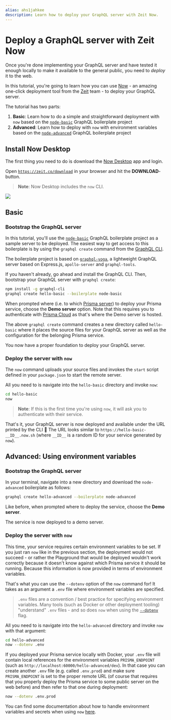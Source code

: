 ```yaml
---
alias: ahs1jahkee
description: Learn how to deploy your GraphQL server with Zeit Now.
---
```


# Deploy a GraphQL server with Zeit Now

Once you're done implementing your GraphQL server and have tested it enough locally to make it available to the general public, you need to _deploy_ it to the web.

In this tutorial, you're going to learn how you can use [Now](https://zeit.co/now) - an amazing one-click deployment tool from the [Zeit](https://zeit.co/) team - to deploy your GraphQL server.

The tutorial has two parts:

1. **Basic**: Learn how to do a simple and straightforward deployment with `now` based on the [`node-basic`](https://github.com/graphql-boilerplates/node-graphql-server/tree/master/basic) GraphQL boilerplate project
2. **Advanced**: Learn how to deploy with `now` with environment variables based on the [`node-advanced`](https://github.com/graphql-boilerplates/node-graphql-server/tree/master/advanced) GraphQL boilerplate project

## Install Now Desktop

The first thing you need to do is download the [Now Desktop](https://github.com/zeit/now-desktop) app and login.

<Instruction>

Open [`https://zeit.co/download`](https://zeit.co/download) in your browser and hit the **DOWNLOAD**-button.

</Instruction>

> **Note**: Now Desktop includes the `now` CLI.

![](https://imgur.com/UpRzQsY.png)

## Basic

### Bootstrap the GraphQL server

In this tutorial, you'll use the [`node-basic`](https://github.com/graphql-boilerplates/node-graphql-server/tree/master/basic) GraphQL boilerplate project as a sample server to be deployed. The easiest way to get access to this boilerplate is by using the `graphql create` command from the [GraphQL CLI](https://github.com/graphql-cli/graphql-cli/).

The boilerplate project is based on [`graphql-yoga`](https://github.com/graphcool/graphql-yoga/), a lightweight GraphQL server based on Express.js, `apollo-server` and `graphql-tools`.

<Instruction>

If you haven't already, go ahead and install the GraphQL CLI. Then, bootstrap your GraphQL server with `graphql create`:

```bash
npm install -g graphql-cli
graphql create hello-basic --boilerplate node-basic
```

</Instruction>

<Instruction>

When prompted where (i.e. to which [Prisma server](!alias-eu2ood0she)) to deploy your Prisma service, choose the **Demo server** option. Note that this requires you to authenticate with [Prisma Cloud](https://www.prisma.io/cloud/) as that's where the Demo server is hosted.

</Instruction>

The above `graphql create` command creates a new directory called `hello-basic` where it places the source files for your GraphQL server as well as the configuration for the belonging Prisma service.

You now have a proper foundation to deploy your GraphQL server.

### Deploy the server with `now`

The `now` command uploads your source files and invokes the `start` script defined in your `package.json` to start the remote server.

<Instruction>

All you need to is navigate into the `hello-basic` directory and invoke `now`:

```bash
cd hello-basic
now
```

</Instruction>

> **Note**: If this is the first time you're using `now`, it will ask you to authenticate with their service.

That's it, your GraphQL server is now deployed and available under the URL printed by the CLI 🎉  The URL looks similar to `https://hello-basic-__ID__.now.sh` (where `__ID__` is a random ID for your service generated by `now`).

## Advanced: Using environment variables

### Bootstrap the GraphQL server

<Instruction>

In your terminal, navigate into a new directory and download the `node-advanced` boilerplate as follows:

```sh
graphql create hello-advanced --boilerplate node-advanced
```

</Instruction>

<Instruction>

Like before, when prompted where to deploy the service, choose the **Demo server**.

</Instruction>

The service is now deployed to a demo server.

### Deploy the server with `now`

This time, your service requires certain environment variables to be set. If you just ran `now` like in the previous section, the deployment would not succeed - or rather the Playground that would be deployed wouldn't work correctly because it doesn't know against which Prisma service it should be running. Because this information is now provided in terms of environment variables.

That's what you can use the `--dotenv` option of the `now` command for! It takes as an argument a `.env` file where environment variables are specified.

> `.env` files are a convention / best practice for specifying environment variables. Many tools (such as Docker or other deployment tooling) "understand" `.env` files - and so does `now` when using the [`--dotenv`](https://zeit.co/docs/features/env-and-secrets#--dotenv-option) flag.

<Instruction>

All you need to is navigate into the `hello-advanced` directory and invoke `now` with that argument:

```bash
cd hello-advanced
now --dotenv .env
```

</Instruction>

If you deployed your Prisma service locally with Docker, your `.env` file will contain local references for the environment variables `PRISMA_ENDPOINT` (such as `http://localhost:60000/hello-advanced/dev`). In that case you can create another `.env` file (e.g. called `.env.prod`) and make sure `PRISMA_ENDPOINT` is set to the proper remote URL (of course that requires that you properly deploy the Prisma service to some public server on the web before)  and then refer to that one during deployment:

```sh
now --dotenv .env.prod
```

You can find some documentation about how to handle environment variables and secrets when using `now` [here](https://zeit.co/docs/features/env-and-secrets).
